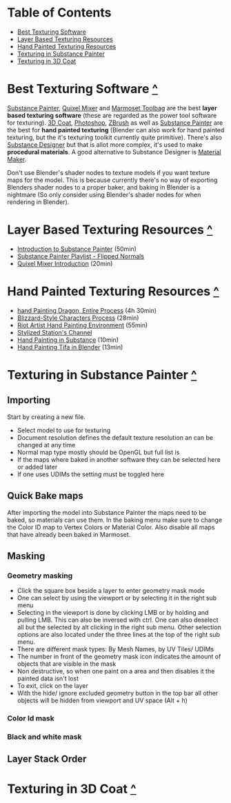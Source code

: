 # Table of Contents
- [Best Texturing Software](#best-texturing-software-)
- [Layer Based Texturing Resources](#layer-based-texturing-resources-)
- [Hand Painted Texturing Resources](#hand-painted-texturing-resources-)
- [Texturing in Substance Painter](#texturing-in-substance-painter-)
- [Texturing in 3D Coat](#texturing-in-3d-coat-)

# Best Texturing Software [^](#table-of-contents)
[Substance Painter](https://www.adobe.com/products/substance3d-designer.html), [Quixel Mixer](https://quixel.com/mixer) and [Marmoset Toolbag](https://marmoset.co/toolbag/texturing/) are the best **layer based texturing software** (these are regarded as the power tool software for texturing). [3D Coat](https://3dcoat.com/), [Photoshop](https://www.adobe.com/products/photoshop.html), [ZBrush](https://pixologic.com/features/) as well as [Substance Painter](https://www.adobe.com/products/substance3d-painter.html) are the best for **hand painted texturing** (Blender can also work for hand painted texturing, but the it's texturing toolkit currently quite primitive). There's also [Substance Designer](https://www.adobe.com/products/substance3d-designer.html) but that is allot more complex, it's used to make **procedural materials**. A good alternative to Substance Designer is [Material Maker](https://www.materialmaker.org/).

Don't use Blender's shader nodes to texture models if you want texture maps for the model. This is because currently there's no way of exporting Blenders shader nodes to a proper baker, and baking in Blender is a nightmare (So only consider using Blender's shader nodes for when rendering in Blender).

# Layer Based Texturing Resources [^](#table-of-contents)
- [Introduction to Substance Painter](https://www.youtube.com/watch?v=RQ-hRk0WHJ8) (50min)
- [Substance Painter Playlist - Flipped Normals](https://www.youtube.com/playlist?list=PLBX-X8mPyxIpM3dszDoS2V5KQ_cdqGsGa)
- [Quixel Mixer Introduction](https://www.youtube.com/watch?v=azPwrgrStS0) (20min)

# Hand Painted Texturing Resources [^](#table-of-contents)
- [hand Painting Dragon, Entire Process](https://www.youtube.com/watch?v=nnfkkvCvijc) (4h 30min)
- [Blizzard-Style Characters Process](https://www.youtube.com/watch?v=HwZ9Sj03cBQ) (28min)
- [Riot Artist Hand Painting Environment](https://youtu.be/5aueBosHDAM?t=135) (55min)
- [Stylized Station's Channel](https://www.youtube.com/c/StylizedStation)
- [Hand Painting in Substance](https://www.youtube.com/watch?v=hLfKU4yrlFM) (10min)
- [Hand Painting Tifa in Blender](https://www.youtube.com/watch?v=PyNyFhx-f-8) (13min)

# Texturing in Substance Painter [^](#table-of-contents)
## Importing
Start by creating a new file.
  - Select model to use for texturing
  - Document resolution defines the default texture resolution an can be changed at any time
  - Normal map type mostly should be OpenGL but full list is 
  - If the maps where baked in another software they can be selected here or added later
  - If one uses UDIMs the setting must be toggled here

## Quick Bake maps
After importing the model into Substance Painter the maps need to be baked, so materials can use them. In the baking menu make sure to change the Color ID map to Vertex Colors or Material Color. Also disable all maps that have already been baked in Marmoset.


## Masking

### Geometry masking
- Click the square box beside a layer to enter geometry mask mode
- One can select by using the viewport or by selecting it in the right sub menu
- Selecting in the viewport is done by clicking LMB or by holding and pulling LMB. This can also be inversed with ctrl. One can also deselect all but the selected by alt clicking in the right sub menu. Other selection options are also located under the three lines at the top of the right sub menu.
- There are different mask types: By Mesh Names, by UV Tiles/ UDIMs
- The number in front of the geometry mask icon indicates the amount of objects that are visible in the mask
- Non destructive, so when one paint on a area and then disables it the painted data isn't lost
- To exit, click on the layer
- With the hide/ ignore excluded geometry button in the top bar all other objects will be hidden from viewport and UV space (Alt + h)

### Color Id mask

### Black and white mask

## Layer Stack Order
# Texturing in 3D Coat [^](#table-of-contents)
